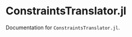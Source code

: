 # ConstraintsTranslator.jl

Documentation for `ConstraintsTranslator.jl`.

<!-- ```@autodocs
Modules=[ConstraintsTranslator]
``` -->